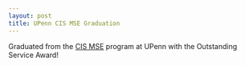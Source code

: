 ```yaml
---
layout: post
title: UPenn CIS MSE Graduation
---
```


Graduated from the [CIS MSE](https://www.cis.upenn.edu/graduate/program-offerings/mse-in-cis/) program at UPenn with the Outstanding Service Award! 